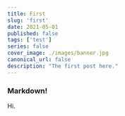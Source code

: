 ```yaml
---
title: First
slug: 'first'
date: 2021-05-01
published: false
tags: ['test']
series: false
cover_image: ./images/banner.jpg
canonical_url: false
description: "The first post here."
---
```


### Markdown!
Hi.
